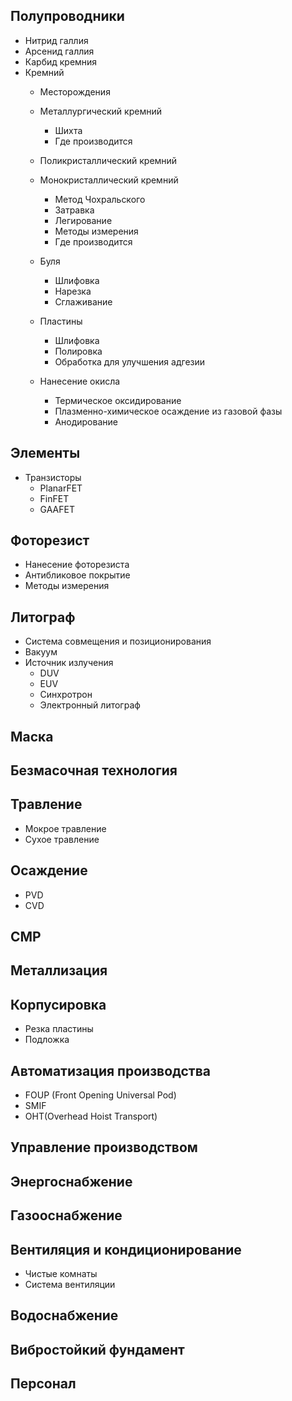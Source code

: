 ## Полупроводники
+ Нитрид галлия
+ Арсенид галлия
+ Карбид кремния
+ Кремний
  + Месторождения
  + Металлургический кремний
    + Шихта
    + Где производится

  + Поликристаллический кремний
  + Монокристаллический кремний
    + Метод Чохральского
    + Затравка
    + Легирование
    + Методы измерения
    + Где производится
  + Буля
    + Шлифовка
    + Нарезка
    + Сглаживание
  + Пластины
    + Шлифовка
    + Полировка
    + Обработка для улучшения адгезии
  + Нанесение окисла
    + Термическое оксидирование
    + Плазменно-химическое осаждение из газовой фазы
    + Анодирование
## Элементы
+ Транзисторы
  + PlanarFET 
  + FinFET
  + GAAFET
## Фоторезист
+ Нанесение фоторезиста
+ Антибликовое покрытие
+ Методы измерения
## Литограф
+ Система совмещения и позиционирования
+ Вакуум
+ Источник излучения
  + DUV
  + EUV
  + Синхротрон
  + Электронный литограф
## Маска
## Безмасочная технология
## Травление
+ Мокрое травление
+ Сухое травление
## Осаждение
+ PVD
+ CVD
## CMP
## Металлизация
## Корпусировка
+ Резка пластины
+ Подложка
## Автоматизация производства
+ FOUP (Front Opening Universal Pod)
+ SMIF
+ OHT(Overhead Hoist Transport)
## Управление производством
## Энергоснабжение
## Газооснабжение
## Вентиляция и кондиционирование
+ Чистые комнаты
+ Система вентиляции
## Водоснабжение
## Вибростойкий фундамент
## Персонал
